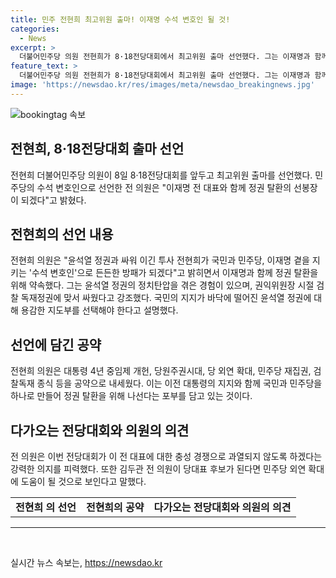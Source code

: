 ```yaml
---
title: 민주 전현희 최고위원 출마! 이재명 수석 변호인 될 것!
categories:
  - News
excerpt: >
  더불어민주당 의원 전현희가 8·18전당대회에서 최고위원 출마 선언했다. 그는 이재명과 함께 정권 탈환 선봉장이 되겠다고 강조하며, 윤석열 정권에 대한 비판을 피력했다. 또한, 대통령 4년 중임제 개헌, 5·18정신 헌법 전문 수록, 검찰독재 종식 등을 공약으로 내세웠다. 전 의원은 김두관 전 의원이 당대표 후보가 된다면 민주당 외연 확대에 기여할 것으로 전망하고 있다.
feature_text: >
  더불어민주당 의원 전현희가 8·18전당대회에서 최고위원 출마 선언했다. 그는 이재명과 함께 정권 탈환 선봉장이 되겠다고 강조하며, 윤석열 정권에 대한 비판을 피력했다. 또한, 대통령 4년 중임제 개헌, 5·18정신 헌법 전문 수록, 검찰독재 종식 등을 공약으로 내세웠다. 전 의원은 김두관 전 의원이 당대표 후보가 된다면 민주당 외연 확대에 기여할 것으로 전망하고 있다.
image: 'https://newsdao.kr/res/images/meta/newsdao_breakingnews.jpg'
---
```


<p><img src="https://newsdao.kr/res/images/meta/newsdao_breakingnews.jpg" alt="bookingtag 속보" /></p>

<h2>전현희, 8·18전당대회 출마 선언</h2>

<p data-ke-size="size16">전현희 더불어민주당 의원이 8일 8·18전당대회를 앞두고 최고위원 출마를 선언했다. 민주당의 수석 변호인으로 선언한 전 의원은 "이재명 전 대표와 함께 정권 탈환의 선봉장이 되겠다"고 밝혔다.</p>

<h2 data-ke-size="size26">전현희의 선언 내용</h2>

<p data-ke-size="size16">전현희 의원은 "윤석열 정권과 싸워 이긴 투사 전현희가 국민과 민주당, 이재명 곁을 지키는 '수석 변호인'으로 든든한 방패가 되겠다"고 밝히면서 이재명과 함께 정권 탈환을 위해 약속했다. 그는 윤석열 정권의 정치탄압을 겪은 경험이 있으며, 권익위원장 시절 검찰 독재정권에 맞서 싸웠다고 강조했다. 국민의 지지가 바닥에 떨어진 윤석열 정권에 대해 용감한 지도부를 선택해야 한다고 설명했다.</p>

<h2 data-ke-size="size26">선언에 담긴 공약</h2>

<p data-ke-size="size16">전현희 의원은 대통령 4년 중임제 개헌, 당원주권시대, 당 외연 확대, 민주당 재집권, 검찰독재 종식 등을 공약으로 내세웠다. 이는 이전 대통령의 지지와 함께 국민과 민주당을 하나로 만들어 정권 탈환을 위해 나선다는 포부를 담고 있는 것이다.</p>

<h2 data-ke-size="size26">다가오는 전당대회와 의원의 의견</h2>

<p data-ke-size="size16">전 의원은 이번 전당대회가 이 전 대표에 대한 충성 경쟁으로 과열되지 않도록 하겠다는 강력한 의지를 피력했다. 또한 김두관 전 의원이 당대표 후보가 된다면 민주당 외연 확대에 도움이 될 것으로 보인다고 말했다.</p>

<table>
    <tbody>
        <tr>
            <td style="text-align: center; height: 17px;"><b>전현희 의 선언</b></td>
            <td style="text-align: center; height: 17px;"><b>전현희의 공약</b></td>
            <td style="text-align: center; height: 17px;"><b>다가오는 전당대회와 의원의 의견</b></td>
        </tr>
    </tbody>
</table>

<hr>

<p data-ke-size="size16">&nbsp;</p>
실시간 뉴스 속보는, <a href="https://newsdao.kr" rel="dofollow">https://newsdao.kr</a>



